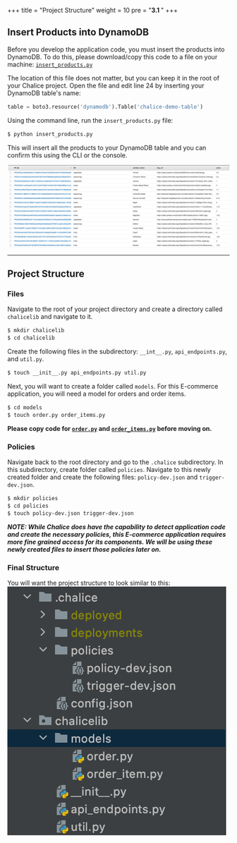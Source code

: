 +++
title = "Project Structure"
weight = 10
pre = "<b>3.1 </b>"
+++

## Insert Products into DynamoDB
Before you develop the application code, you must insert the products into DynamoDB. To do this, please download/copy this code to a file on your machine: [`insert_products.py`](https://github.com/madhavmehta1/aws-chalice-ecommerce-workshop/blob/master/resources/code/insert_products.py)

The location of this file does not matter, but you can keep it in the root of your Chalice project. Open the file and edit line 24 by inserting your DynamoDB table's name:

```python
table = boto3.resource('dynamodb').Table('chalice-demo-table')
```

Using the command line, run the `insert_products.py` file:
```bash
$ python insert_products.py
```

This will insert all the products to your DynamoDB table and you can confirm this using the CLI or the console.

![DynamoDBTable](/images/ddb-products.png)

___

## Project Structure
### Files
Navigate to the root of your project directory and create a directory called `chalicelib` and navigate to it.
```bash
$ mkdir chalicelib
$ cd chalicelib
```

Create the following files in the subdirectory: `__int__.py`, `api_endpoints.py`, and `util.py`.
```bash
$ touch __init__.py api_endpoints.py util.py
```

Next, you will want to create a folder called `models`. For this E-commerce application, you will need a model for orders and order items.
```bash
$ cd models
$ touch order.py order_items.py
```

**Please copy code for [`order.py`](https://github.com/madhavmehta1/aws-chalice-ecommerce-workshop/blob/master/resources/code/chalicelib/models/order.py) and [`order_items.py`](https://github.com/madhavmehta1/aws-chalice-ecommerce-workshop/blob/master/resources/code/chalicelib/models/order_item.py) before moving on.**

### Policies
Navigate back to the root directory and go to the `.chalice` subdirectory. In this subdirectory, create folder called `policies`.
Navigate to this newly created folder and create the following files: `policy-dev.json` and `trigger-dev.json`.
```bash
$ mkdir policies
$ cd policies
$ touch policy-dev.json trigger-dev.json
```

***NOTE: While Chalice does have the capability to detect application code and create the necessary policies, this E-commerce application requires more fine grained access for its components. We will be using these newly created files to insert those policies later on.***


### Final Structure

You will want the project structure to look similar to this:
![Structure](/images/project-structure.png)
